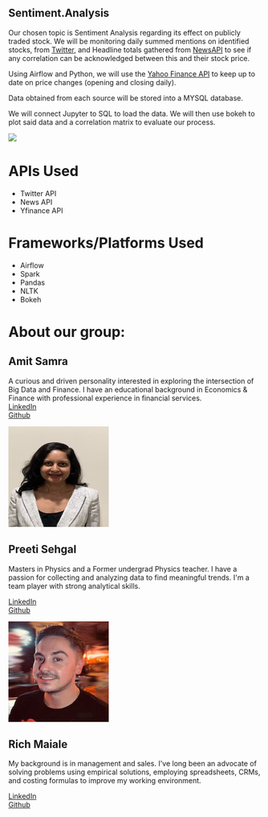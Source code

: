 ## Sentiment.Analysis

Our chosen topic is Sentiment Analysis regarding its effect on publicly traded stock. We will be monitoring daily summed mentions on identified stocks, from [Twitter](https://developer.twitter.com/en/docs), and Headline totals gathered from [NewsAPI](https://newsapi.org/) to see if any correlation can be acknowledged between this and their stock price. 

Using Airflow and Python, we will use the [Yahoo Finance API](https://pypi.org/project/yfinance/) to keep up to date on price changes (opening and closing daily).

Data obtained from each source will be stored into a MYSQL database.

We will connect Jupyter to SQL to load the data. We will then use bokeh to plot said data and a correlation matrix to evaluate our process.

![](images/Sentiment_Analysis_Social_Media_Stock.png) 

# APIs Used
* Twitter API
* News API
* Yfinance API

# Frameworks/Platforms Used
* Airflow
* Spark
* Pandas
* NLTK
* Bokeh

# About our group:

## Amit Samra
  A curious and driven personality interested in exploring the intersection of Big Data and Finance. I have an educational background in Economics & Finance with professional experience in financial services.<br />
  [LinkedIn](https://www.linkedin.com/in/amitsamra/)<br />
  [Github](https://github.com/AmitSamra)

![](images/p_sehgal.png) 


## Preeti Sehgal
  Masters in Physics and a Former undergrad Physics teacher. I have a passion for collecting and analyzing data to find meaningful trends. I'm a team player with strong analytical skills.

  [LinkedIn](https://www.linkedin.com/in/preetisehgal18/)<br />
  [Github](https://github.com/Preeti0118)

![](images/r_maiale.jpg) 


## Rich Maiale
  My background is in management and sales.  I've long been an advocate of solving problems using empirical solutions, employing spreadsheets, CRMs, and costing formulas to improve my working environment.

  [LinkedIn](https://www.linkedin.com/in/rich-maiale/)<br />
  [Github](https://github.com/rich1123)

